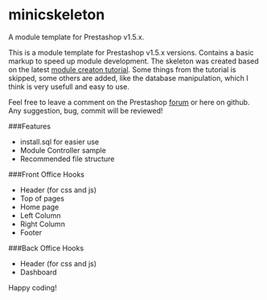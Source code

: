 minicskeleton
=============

A module template for Prestashop v1.5.x.

This is a module template for Prestashop v1.5.x versions. Contains a basic markup to speed up module development.
The skeleton was created based on the latest <a href="http://doc.prestashop.com/display/PS15/Creating+a+PrestaShop+module" target="_blank">module creaton tutorial</a>.
Some things from the tutorial is skipped, some others are added, like the database manipulation, which I think is very usefull and easy to use.

Feel free to leave a comment on the Prestashop [forum](http://www.prestashop.com/forums/topic/230453-free-module-minicskeleton-module-template-for-developers/page__p__1132752) or here on github. Any suggestion, bug, commit will be reviewed!

###Features
<ul>
<li>install.sql for easier use</li>
<li>Module Controller sample</li>
<li>Recommended file structure</li>
</ul>

###Front Office Hooks
<ul>
<li>Header (for css and js)</li>
<li>Top of pages</li>
<li>Home page</li>
<li>Left Column</li>
<li>Right Column</li>
<li>Footer</li>
</ul>

###Back Office Hooks
<ul>
<li>Header (for css and js)</li>
<li>Dashboard</li>
</ul>

Happy coding!
